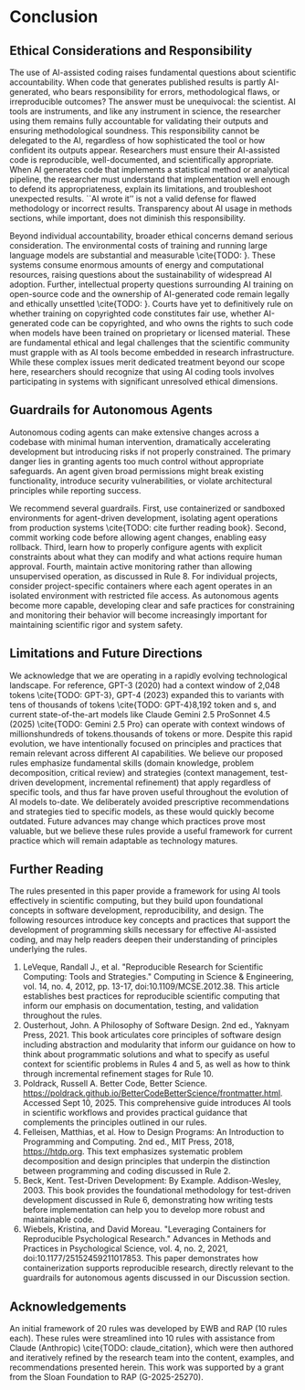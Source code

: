 # Conclusion

## Ethical Considerations and Responsibility

The use of AI-assisted coding raises fundamental questions about scientific accountability. When code that generates published results is partly AI-generated, who bears responsibility for errors, methodological flaws, or irreproducible outcomes? The answer must be unequivocal: the scientist. AI tools are instruments, and like any instrument in science, the researcher using them remains fully accountable for validating their outputs and ensuring methodological soundness. This responsibility cannot be delegated to the AI, regardless of how sophisticated the tool or how confident its outputs appear. Researchers must ensure their AI-assisted code is reproducible, well-documented, and scientifically appropriate. When AI generates code that implements a statistical method or analytical pipeline, the researcher must understand that implementation well enough to defend its appropriateness, explain its limitations, and troubleshoot unexpected results. ``AI wrote it’’ is not a valid defense for flawed methodology or incorrect results. Transparency about AI usage in methods sections, while important, does not diminish this responsibility.

Beyond individual accountability, broader ethical concerns demand serious consideration. The environmental costs of training and running large language models are substantial and measurable \cite{TODO: <several articles that focus on environmental concerns>}. These systems consume enormous amounts of energy and computational resources, raising questions about the sustainability of widespread AI adoption. Further, intellectual property questions surrounding AI training on open-source code and the ownership of AI-generated code remain legally and ethically unsettled \cite{TODO: <several articles that focus on IP concerns>}. Courts have yet to definitively rule on whether training on copyrighted code constitutes fair use, whether AI-generated code can be copyrighted, and who owns the rights to such code when models have been trained on proprietary or licensed material. These are fundamental ethical and legal challenges that the scientific community must grapple with as AI tools become embedded in research infrastructure. While these complex issues merit dedicated treatment beyond our scope here, researchers should recognize that using AI coding tools involves participating in systems with significant unresolved ethical dimensions.

## Guardrails for Autonomous Agents

Autonomous coding agents can make extensive changes across a codebase with minimal human intervention, dramatically accelerating development but introducing risks if not properly constrained. The primary danger lies in granting agents too much control without appropriate safeguards. An agent given broad permissions might break existing functionality, introduce security vulnerabilities, or violate architectural principles while reporting success.

We recommend several guardrails. First, use containerized or sandboxed environments for agent-driven development, isolating agent operations from production systems \cite{TODO: cite further reading book}. Second, commit working code before allowing agent changes, enabling easy rollback. Third, learn how to properly configure agents with explicit constraints about what they can modify and what actions require human approval. Fourth, maintain active monitoring rather than allowing unsupervised operation, as discussed in Rule 8. For individual projects, consider project-specific containers where each agent operates in an isolated environment with restricted file access. As autonomous agents become more capable, developing clear and safe practices for constraining and monitoring their behavior will become increasingly important for maintaining scientific rigor and system safety.

## Limitations and Future Directions

We acknowledge that we are operating in a rapidly evolving technological landscape. For reference, GPT-3 (2020) had a context window of 2,048 tokens \cite{TODO: GPT-3}, GPT-4 (2023) expanded this to variants with tens of thousands of tokens \cite{TODO: GPT-4}8,192 token and s, and current state-of-the-art models like Claude Gemini 2.5 ProSonnet 4.5 (2025) \cite{TODO: Gemini 2.5 Pro} can operate with context windows of millionshundreds of tokens.thousands of tokens or more. Despite this rapid evolution, we have intentionally focused on principles and practices that remain relevant across different AI capabilities. We believe our proposed rules emphasize fundamental skills (domain knowledge, problem decomposition, critical review) and strategies (context management, test-driven development, incremental refinement) that apply regardless of specific tools, and thus far have proven useful throughout the evolution of AI models to-date. We deliberately avoided prescriptive recommendations and strategies tied to specific models, as these would quickly become outdated. Future advances may change which practices prove most valuable, but we believe these rules provide a useful framework for current practice which will remain adaptable as technology matures.

## Further Reading

The rules presented in this paper provide a framework for using AI tools effectively in scientific computing, but they build upon foundational concepts in software development, reproducibility, and design. The following resources introduce key concepts and practices that support the development of programming skills necessary for effective AI-assisted coding, and may help readers deepen their understanding of principles underlying the rules.

1. LeVeque, Randall J., et al. "Reproducible Research for Scientific Computing: Tools and Strategies." Computing in Science & Engineering, vol. 14, no. 4, 2012, pp. 13-17, doi:10.1109/MCSE.2012.38. This article establishes best practices for reproducible scientific computing that inform our emphasis on documentation, testing, and validation throughout the rules.
2. Ousterhout, John. A Philosophy of Software Design. 2nd ed., Yaknyam Press, 2021. This book articulates core principles of software design including abstraction and modularity that inform our guidance on how to think about programmatic solutions and what to specify as useful context for scientific problems in Rules 4 and 5, as well as how to think through incremental refinement stages for Rule 10.
3. Poldrack, Russell A. Better Code, Better Science. https://poldrack.github.io/BetterCodeBetterScience/frontmatter.html. Accessed Sept 10, 2025. This comprehensive guide introduces AI tools in scientific workflows and provides practical guidance that complements the principles outlined in our rules.
4. Felleisen, Matthias, et al. How to Design Programs: An Introduction to Programming and Computing. 2nd ed., MIT Press, 2018, https://htdp.org. This text emphasizes systematic problem decomposition and design principles that underpin the distinction between programming and coding discussed in Rule 2.
5. Beck, Kent. Test-Driven Development: By Example. Addison-Wesley, 2003. This book provides the foundational methodology for test-driven development discussed in Rule 6, demonstrating how writing tests before implementation can help you to develop more robust and maintainable code.
6. Wiebels, Kristina, and David Moreau. "Leveraging Containers for Reproducible Psychological Research." Advances in Methods and Practices in Psychological Science, vol. 4, no. 2, 2021, doi:10.1177/25152459211017853. This paper demonstrates how containerization supports reproducible research, directly relevant to the guardrails for autonomous agents discussed in our Discussion section.

## Acknowledgements

An initial framework of 20 rules was developed by EWB and RAP (10 rules each). These rules were streamlined into 10 rules with assistance from Claude (Anthropic) \cite{TODO: claude_citation}, which were then authored and iteratively refined by the research team into the content, examples, and recommendations presented herein. This work was supported by a grant from the Sloan Foundation to RAP (G-2025-25270).